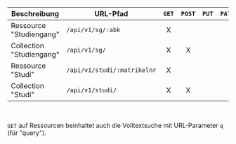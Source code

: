 
| Beschreibung             | **URL-Pfad**                | `GET` | `POST` | `PUT` | `PATCH` | `DELETE` |
|--------------------------|-----------------------------| :---: | :---:  | :---: | :---:   | :---:    |
| Ressource  "Studiengang" | `/api/v1/sg/:abk`           | X     |        |       |         |          |
| Collection "Studiengang" | `/api/v1/sg/`               | X     | X      |       |         |          |
| Ressource  "Studi"       | `/api/v1/studi/:matrikelnr` | X     |        |       |         |          |
| Collection "Studi"       | `/api/v1/studi/`            | X     | X      |       |         |          |

<br>

`GET` auf Ressourcen beinhaltet auch die Volltextsuche mit URL-Parameter `q` (für "query").

<br>